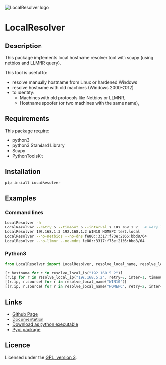 ![LocalResolver logo](https://mauricelambert.github.io/info/python/code/LocalResolver_small.png "LocalResolver logo")

# LocalResolver

## Description

This package implements local hostname resolver tool with scapy (using netbios and LLMNR query).

This tool is useful to:
 - resolve manually hostname from Linux or hardened Windows
 - resolve hostname with old machines (Windows 2000-2012)
 - to identify:
     - Machines with old protocols like Netbios or LLMNR,
     - Hostname spoofer (or two machines with the same name),

## Requirements

This package require: 

 - python3
 - python3 Standard Library
 - Scapy
 - PythonToolsKit

## Installation

```bash
pip install LocalResolver 
```

## Examples

### Command lines

```bash
LocalResolver -h
LocalResolver --retry 5 --timeout 5 --interval 2 192.168.1.2   # very long
LocalResolver 192.168.1.3 192.168.1.2 WIN10 HOMEPC test.local
LocalResolver --no-netbios --no-dns fe80::3317:f73e:2166:bbd8/64
LocalResolver --no-llmnr --no-mdns fe80::3317:f73e:2166:bbd8/64
```

### Python3

```python
from LocalResolver import LocalResolver, resolve_local_name, resolve_local_ip

[r.hostname for r in resolve_local_ip("192.168.5.2")]
[r.ip for r in resolve_local_ip("192.168.5.2", retry=2, inter=1, timeout=3, netbios=True, llmnr=True, mdns=True, dns=True)]
[(r.ip, r.source) for r in resolve_local_name("WIN10")]
[(r.ip, r.source) for r in resolve_local_name("HOMEPC", retry=2, inter=1, timeout=3, netbios=True, llmnr=True, mdns=True, dns=True)]
```

## Links

 - [Github Page](https://github.com/mauricelambert/LocalResolver)
 - [Documentation](https://mauricelambert.github.io/info/python/code/LocalResolver.html)
 - [Download as python executable](https://mauricelambert.github.io/info/python/code/LocalResolver.pyz)
 - [Pypi package](https://pypi.org/project/LocalResolver/)

## Licence

Licensed under the [GPL, version 3](https://www.gnu.org/licenses/).
